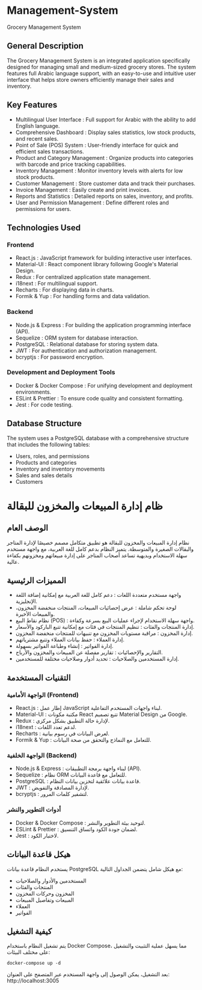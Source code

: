 # Management-System
Grocery Management System
## General Description
The Grocery Management System is an integrated application specifically designed for managing small and medium-sized grocery stores. The system features full Arabic language support, with an easy-to-use and intuitive user interface that helps store owners efficiently manage their sales and inventory.

## Key Features
- Multilingual User Interface : Full support for Arabic with the ability to add English language.
- Comprehensive Dashboard : Display sales statistics, low stock products, and recent sales.
- Point of Sale (POS) System : User-friendly interface for quick and efficient sales transactions.
- Product and Category Management : Organize products into categories with barcode and price tracking capabilities.
- Inventory Management : Monitor inventory levels with alerts for low stock products.
- Customer Management : Store customer data and track their purchases.
- Invoice Management : Easily create and print invoices.
- Reports and Statistics : Detailed reports on sales, inventory, and profits.
- User and Permission Management : Define different roles and permissions for users.
## Technologies Used
### Frontend
- React.js : JavaScript framework for building interactive user interfaces.
- Material-UI : React component library following Google's Material Design.
- Redux : For centralized application state management.
- i18next : For multilingual support.
- Recharts : For displaying data in charts.
- Formik & Yup : For handling forms and data validation.
### Backend
- Node.js & Express : For building the application programming interface (API).
- Sequelize : ORM system for database interaction.
- PostgreSQL : Relational database for storing system data.
- JWT : For authentication and authorization management.
- bcryptjs : For password encryption.
### Development and Deployment Tools
- Docker & Docker Compose : For unifying development and deployment environments.
- ESLint & Prettier : To ensure code quality and consistent formatting.
- Jest : For code testing.
## Database Structure
The system uses a PostgreSQL database with a comprehensive structure that includes the following tables:

- Users, roles, and permissions
- Products and categories
- Inventory and inventory movements
- Sales and sales details
- Customers
# ظام إدارة المبيعات والمخزون للبقالة
## الوصف العام
نظام إدارة المبيعات والمخزون للبقالة هو تطبيق متكامل مصمم خصيصًا لإدارة المتاجر والبقالات الصغيرة والمتوسطة. يتميز النظام بدعم كامل للغة العربية، مع واجهة مستخدم سهلة الاستخدام وبديهية تساعد أصحاب المتاجر على إدارة مبيعاتهم ومخزونهم بكفاءة عالية.

## المميزات الرئيسية
- واجهة مستخدم متعددة اللغات : دعم كامل للغة العربية مع إمكانية إضافة اللغة الإنجليزية.
- لوحة تحكم شاملة : عرض إحصائيات المبيعات، المنتجات منخفضة المخزون، والمبيعات الأخيرة.
- نظام نقاط البيع (POS) : واجهة سهلة الاستخدام لإجراء عمليات البيع بسرعة وكفاءة.
- إدارة المنتجات والفئات : تنظيم المنتجات في فئات مع إمكانية تتبع الباركود والأسعار.
- إدارة المخزون : مراقبة مستويات المخزون مع تنبيهات للمنتجات منخفضة المخزون.
- إدارة العملاء : حفظ بيانات العملاء وتتبع مشترياتهم.
- إدارة الفواتير : إنشاء وطباعة الفواتير بسهولة.
- التقارير والإحصائيات : تقارير مفصلة عن المبيعات والمخزون والأرباح.
- إدارة المستخدمين والصلاحيات : تحديد أدوار وصلاحيات مختلفة للمستخدمين.
## التقنيات المستخدمة
### الواجهة الأمامية (Frontend)
- React.js : إطار عمل JavaScript لبناء واجهات المستخدم التفاعلية.
- Material-UI : مكتبة مكونات React تتبع تصميم Material Design من Google.
- Redux : لإدارة حالة التطبيق بشكل مركزي.
- i18next : لدعم تعدد اللغات.
- Recharts : لعرض البيانات في رسوم بيانية.
- Formik & Yup : للتعامل مع النماذج والتحقق من صحة البيانات.
### الواجهة الخلفية (Backend)
- Node.js & Express : لبناء واجهة برمجة التطبيقات (API).
- Sequelize : نظام ORM للتعامل مع قاعدة البيانات.
- PostgreSQL : قاعدة بيانات علائقية لتخزين بيانات النظام.
- JWT : لإدارة المصادقة والتفويض.
- bcryptjs : لتشفير كلمات المرور.
### أدوات التطوير والنشر
- Docker & Docker Compose : لتوحيد بيئة التطوير والنشر.
- ESLint & Prettier : لضمان جودة الكود واتساق التنسيق.
- Jest : لاختبار الكود.
## هيكل قاعدة البيانات
يستخدم النظام قاعدة بيانات PostgreSQL مع هيكل شامل يتضمن الجداول التالية:

- المستخدمين والأدوار والصلاحيات
- المنتجات والفئات
- المخزون وحركات المخزون
- المبيعات وتفاصيل المبيعات
- العملاء
- الفواتير
## كيفية التشغيل
يتم تشغيل النظام باستخدام Docker Compose، مما يسهل عملية التثبيت والتشغيل على مختلف البيئات:

```
docker-compose up -d
```
بعد التشغيل، يمكن الوصول إلى واجهة المستخدم عبر المتصفح على العنوان: http://localhost:3005

